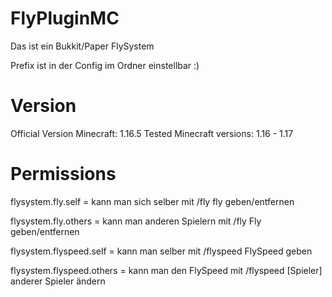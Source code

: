 # FlyPluginMC

Das ist ein Bukkit/Paper FlySystem

Prefix ist in der Config im Ordner einstellbar :)

# Version
Official Version Minecraft: 1.16.5
Tested Minecraft versions: 1.16 - 1.17

# Permissions

flysystem.fly.self = kann man sich selber mit /fly fly geben/entfernen

flysystem.fly.others = kann man anderen Spielern mit /fly <name> Fly geben/entfernen 


flysystem.flyspeed.self = kann man selber mit /flyspeed <Geschwindigleit> FlySpeed geben 

flysystem.flyspeed.others = kann man den FlySpeed mit /flyspeed <Geschwindigkeit> [Spieler] anderer Spieler ändern 
